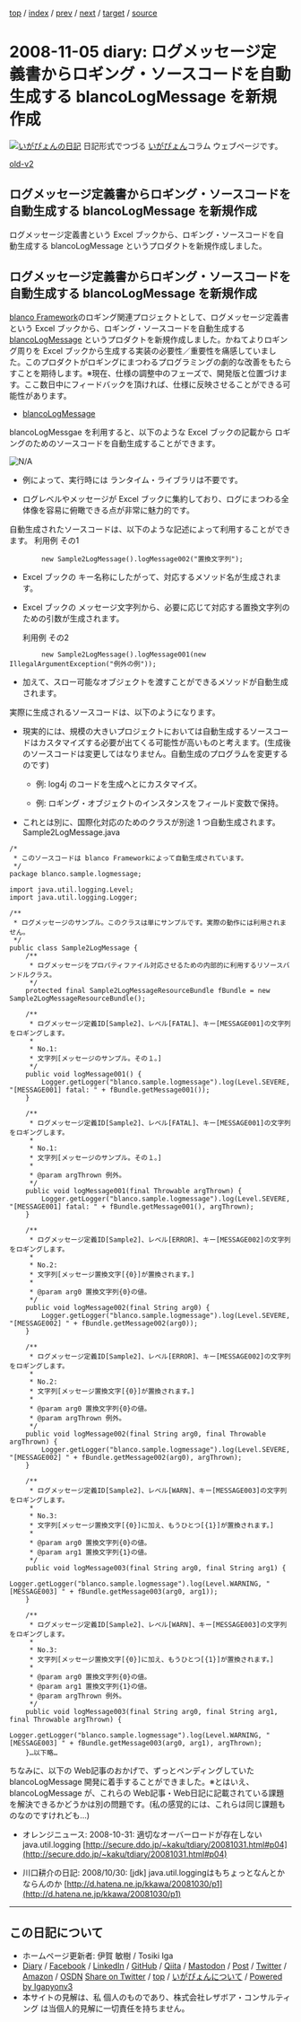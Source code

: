 [top](../index.html) 
 / [index](index.html) 
 / [prev](ig081104.html) 
 / [next](ig081109.html) 
 / [target](https://www.igapyon.jp/igapyon/diary/2008/ig081105.html) 
 / [source](https://github.com/igapyon/diary/blob/master/2008/ig081105.src.md) 

2008-11-05 diary: ログメッセージ定義書からロギング・ソースコードを自動生成する blancoLogMessage を新規作成
=====================================================================================================
[![いがぴょんの日記](https://www.igapyon.jp/igapyon/diary/images/iga200306s.jpg "いがぴょん")](https://www.igapyon.jp/igapyon/diary/memo/memoigapyon.html) 日記形式でつづる [いがぴょん](https://www.igapyon.jp/igapyon/diary/memo/memoigapyon.html)コラム ウェブページです。

[old-v2](ig081105-orig.html)

## ログメッセージ定義書からロギング・ソースコードを自動生成する blancoLogMessage を新規作成

ログメッセージ定義書という Excel ブックから、ロギング・ソースコードを自動生成する blancoLogMessage というプロダクトを新規作成しました。


## ログメッセージ定義書からロギング・ソースコードを自動生成する blancoLogMessage を新規作成

[blanco Framework](https://www.igapyon.jp/blanco/blanco.ja.html)のロギング関連プロジェクトとして、ログメッセージ定義書という Excel ブックから、ロギング・ソースコードを自動生成する[blancoLogMessage](https://www.igapyon.jp/blanco/blancologmessage.html) というプロダクトを新規作成しました。かねてよりロギング周りを Excel ブックから生成する実装の必要性／重要性を痛感していました。このプロダクトがロギングにまつわるプログラミングの劇的な改善をもたらすことを期待します。※現在、仕様の調整中のフェーズで、開発版と位置づけます。ここ数日中にフィードバックを頂ければ、仕様に反映させることができる可能性があります。

* [blancoLogMessage](https://www.igapyon.jp/blanco/blancologmessage.html)

blancoLogMessgae を利用すると、以下のような Excel ブックの記載から ロギングのためのソースコードを自動生成することができます。

![N/A](https://www.igapyon.jp/igapyon/image/diary/2008/20081105blancoLogMessage001.png)

* 例によって、実行時には ランタイム・ライブラリは不要です。
  
* ログレベルやメッセージが Excel ブックに集約しており、ログにまつわる全体像を容易に俯瞰できる点が非常に魅力的です。

  
自動生成されたソースコードは、以下のような記述によって利用することができます。
利用例 その1

      
```
        new Sample2LogMessage().logMessage002("置換文字列");
```

      

* Excel ブックの キー名称にしたがって、対応するメソッド名が生成されます。
  
* Excel ブックの メッセージ文字列から、必要に応じて対応する置換文字列のための引数が生成されます。

  利用例 その2

      
```
        new Sample2LogMessage().logMessage001(new IllegalArgumentException("例外の例"));
```

      

* 加えて、スロー可能なオブジェクトを渡すことができるメソッドが自動生成されます。

実際に生成されるソースコードは、以下のようになります。

* 現実的には、規模の大きいプロジェクトにおいては自動生成するソースコードはカスタマイズする必要が出てくる可能性が高いものと考えます。(生成後のソースコードは変更してはなりません。自動生成のプログラムを変更するのです)
  
  * 例: log4j のコードを生成へとにカスタマイズ。
    
  * 例: ロギング・オブジェクトのインスタンスをフィールド変数で保持。
  

  
* これとは別に、国際化対応のためのクラスが別途 1 つ自動生成されます。
Sample2LogMessage.java

      
```
/*
 * このソースコードは blanco Frameworkによって自動生成されています。
 */
package blanco.sample.logmessage;

import java.util.logging.Level;
import java.util.logging.Logger;

/**
 * ログメッセージのサンプル。このクラスは単にサンプルです。実際の動作には利用されません。
 */
public class Sample2LogMessage {
    /**
     * ログメッセージをプロパティファイル対応させるための内部的に利用するリソースバンドルクラス。
     */
    protected final Sample2LogMessageResourceBundle fBundle = new Sample2LogMessageResourceBundle();

    /**
     * ログメッセージ定義ID[Sample2]、レベル[FATAL]、キー[MESSAGE001]の文字列をロギングします。
     *
     * No.1:
     * 文字列[メッセージのサンプル。その１。]
     */
    public void logMessage001() {
        Logger.getLogger("blanco.sample.logmessage").log(Level.SEVERE, "[MESSAGE001] fatal: " + fBundle.getMessage001());
    }

    /**
     * ログメッセージ定義ID[Sample2]、レベル[FATAL]、キー[MESSAGE001]の文字列をロギングします。
     *
     * No.1:
     * 文字列[メッセージのサンプル。その１。]
     *
     * @param argThrown 例外。
     */
    public void logMessage001(final Throwable argThrown) {
        Logger.getLogger("blanco.sample.logmessage").log(Level.SEVERE, "[MESSAGE001] fatal: " + fBundle.getMessage001(), argThrown);
    }

    /**
     * ログメッセージ定義ID[Sample2]、レベル[ERROR]、キー[MESSAGE002]の文字列をロギングします。
     *
     * No.2:
     * 文字列[メッセージ置換文字[{0}]が置換されます。]
     *
     * @param arg0 置換文字列{0}の値。
     */
    public void logMessage002(final String arg0) {
        Logger.getLogger("blanco.sample.logmessage").log(Level.SEVERE, "[MESSAGE002] " + fBundle.getMessage002(arg0));
    }

    /**
     * ログメッセージ定義ID[Sample2]、レベル[ERROR]、キー[MESSAGE002]の文字列をロギングします。
     *
     * No.2:
     * 文字列[メッセージ置換文字[{0}]が置換されます。]
     *
     * @param arg0 置換文字列{0}の値。
     * @param argThrown 例外。
     */
    public void logMessage002(final String arg0, final Throwable argThrown) {
        Logger.getLogger("blanco.sample.logmessage").log(Level.SEVERE, "[MESSAGE002] " + fBundle.getMessage002(arg0), argThrown);
    }

    /**
     * ログメッセージ定義ID[Sample2]、レベル[WARN]、キー[MESSAGE003]の文字列をロギングします。
     *
     * No.3:
     * 文字列[メッセージ置換文字[{0}]に加え、もうひとつ[{1}]が置換されます。]
     *
     * @param arg0 置換文字列{0}の値。
     * @param arg1 置換文字列{1}の値。
     */
    public void logMessage003(final String arg0, final String arg1) {
        Logger.getLogger("blanco.sample.logmessage").log(Level.WARNING, "[MESSAGE003] " + fBundle.getMessage003(arg0, arg1));
    }

    /**
     * ログメッセージ定義ID[Sample2]、レベル[WARN]、キー[MESSAGE003]の文字列をロギングします。
     *
     * No.3:
     * 文字列[メッセージ置換文字[{0}]に加え、もうひとつ[{1}]が置換されます。]
     *
     * @param arg0 置換文字列{0}の値。
     * @param arg1 置換文字列{1}の値。
     * @param argThrown 例外。
     */
    public void logMessage003(final String arg0, final String arg1, final Throwable argThrown) {
        Logger.getLogger("blanco.sample.logmessage").log(Level.WARNING, "[MESSAGE003] " + fBundle.getMessage003(arg0, arg1), argThrown);
    }…以下略…
```

      

ちなみに、以下の Web記事のおかげで、ずっとペンディングしていた blancoLogMessage 開発に着手することができました。※とはいえ、blancoLogMessage が、これらの Web記事・Web日記に記載されている課題を解決できるかどうかは別の問題です。(私の感覚的には、これらは同じ課題ものなのですけれども…)

* オレンジニュース: 2008-10-31: 適切なオーバーロードが存在しないjava.util.logging
  [http://secure.ddo.jp/~kaku/tdiary/20081031.html#p04](http://secure.ddo.jp/~kaku/tdiary/20081031.html#p04)
  
* 川口耕介の日記: 2008/10/30: [jdk] java.util.loggingはもちょっとなんとかならんのか
  [http://d.hatena.ne.jp/kkawa/20081030/p1](http://d.hatena.ne.jp/kkawa/20081030/p1)


----------------------------------------------------------------------------------------------------

## この日記について

* ホームページ更新者: 伊賀 敏樹 / Tosiki Iga
* [Diary](https://www.igapyon.jp/igapyon/diary/) / [Facebook](https://www.facebook.com/igapyon) / [LinkedIn](https://www.linkedin.com/in/toshikiiga) / [GitHub](https://github.com/igapyon) / [Qiita](https://qiita.com/igapyon) / [Mastodon](https://social.vivaldi.net/@igapyon) / [Post](https://post.news/igapyon) / [Twitter](https://twitter.com/ToshikiIga) / [Amazon](https://www.amazon.co.jp/%E4%BC%8A%E8%B3%80-%E6%95%8F%E6%A8%B9/e/B004LTQWCQ) / [OSDN](https://ja.osdn.net/users/iga/)
[Share on Twitter](https://twitter.com/intent/tweet?hashtags=igapyon%2Cdiary%2C%E3%81%84%E3%81%8C%E3%81%B4%E3%82%87%E3%82%93&text=%E3%83%AD%E3%82%B0%E3%83%A1%E3%83%83%E3%82%BB%E3%83%BC%E3%82%B8%E5%AE%9A%E7%BE%A9%E6%9B%B8%E3%81%8B%E3%82%89%E3%83%AD%E3%82%AE%E3%83%B3%E3%82%B0%E3%83%BB%E3%82%BD%E3%83%BC%E3%82%B9%E3%82%B3%E3%83%BC%E3%83%89%E3%82%92%E8%87%AA%E5%8B%95%E7%94%9F%E6%88%90%E3%81%99%E3%82%8B+blancoLogMessage+%E3%82%92%E6%96%B0%E8%A6%8F%E4%BD%9C%E6%88%90&url=https%3A%2F%2Fwww.igapyon.jp%2Figapyon%2Fdiary%2F2008%2Fig081105.html) / [top](../index.html) / [いがぴょんについて](https://www.igapyon.jp/igapyon/diary/memo/memoigapyon.html) / [Powered by Igapyonv3](https://github.com/igapyon/igapyonv3)
* 本サイトの見解は、私 個人のものであり、株式会社レザボア・コンサルティング は当個人的見解に一切責任を持ちません。 
